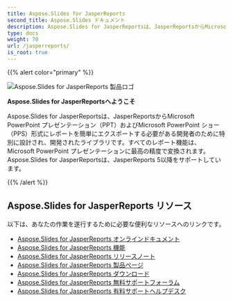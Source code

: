 ```yaml
---
title: Aspose.Slides for JasperReports
second_title: Aspose.Slides ドキュメント
description: Aspose.Slides for JasperReportsは、JasperReportsからMicrosoft PowerPoint プレゼンテーション（PPT）およびMicrosoft PowerPoint ショー（PPS）形式にレポートを簡単にエクスポートする必要がある開発者のために特別に設計され、開発されたライブラリです。
type: docs
weight: 70
url: /jasperreports/
is_root: true
---
```


{{% alert color="primary" %}}

![Aspose.Slides for JasperReports 製品ロゴ](home_1.png)

**Aspose.Slides for JasperReportsへようこそ**

Aspose.Slides for JasperReportsは、JasperReportsからMicrosoft PowerPoint プレゼンテーション（PPT）およびMicrosoft PowerPoint ショー（PPS）形式にレポートを簡単にエクスポートする必要がある開発者のために特別に設計され、開発されたライブラリです。すべてのレポート機能は、Microsoft PowerPoint プレゼンテーションに最高の精度で変換されます。Aspose.Slides for JasperReportsは、JasperReports 5以降をサポートしています。

{{% /alert %}}

## **Aspose.Slides for JasperReports リソース**

以下は、あなたの作業を遂行するために必要な便利なリソースへのリンクです。

- [Aspose.Slides for JasperReports オンラインドキュメント](/slides/jasperreports/)
- [Aspose.Slides for JasperReports 機能](/slides/jasperreports/features/)
- [Aspose.Slides for JasperReports リリースノート](https://releases.aspose.com/slides/jasperreport/release-notes/)
- [Aspose.Slides for JasperReports 製品ページ](https://products.aspose.com/slides/jasperreports/)
- [Aspose.Slides for JasperReports ダウンロード](https://releases.aspose.com/slides/jasperreport/)
- [Aspose.Slides for JasperReports 無料サポートフォーラム](https://forum.aspose.com/c/slides/11)
- [Aspose.Slides for JasperReports 有料サポートヘルプデスク](https://helpdesk.aspose.com/)